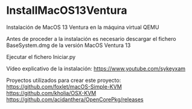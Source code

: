 # InstallMacOS13Ventura
Instalación de MacOS 13 Ventura en la máquina virtual QEMU

Antes de proceder a la instalación es necesario descargar el fichero BaseSystem.dmg de la versión MacOS Ventura 13

Ejecutar el fichero Iniciar.py

Vídeo explicativo de la instalación: https://www.youtube.com/sykeyxam

Proyectos utilizados para crear este proyecto:
https://github.com/foxlet/macOS-Simple-KVM
https://github.com/kholia/OSX-KVM
https://github.com/acidanthera/OpenCorePkg/releases
